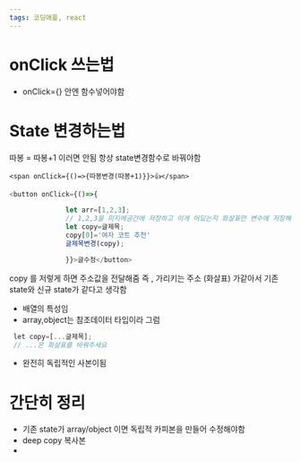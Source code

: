 ```yaml
---
tags: 코딩애플, react
---
```

# onClick 쓰는법

- onClick={} 안엔 함수넣어야함

# State 변경하는법

따봉 = 따봉+1 이러면 안됨
항상 state변경함수로 바꿔야함

```
<span onClick={()=>{따봉변경(따봉+1)}}>👍</span>
```

``` javascript
<button onClick={()=>{

              let arr=[1,2,3];
              // 1,2,3을 미지에공간에 저장하고 이게 어딨는지 화살표만 변수에 저장해주세요
              let copy=글제목;
              copy[0]='여자 코트 추천'
              글제목변경(copy);

              }}>글수정</button>
```

copy 를 저렇게 하면 주소값을 전달해줌
즉 , 가리키는 주소 (화살표) 가같아서 기존 state와 신규 state가
같다고 생각함
* 배열의 특성임
* array,object는 참조데이터 타입이라 그럼

``` javascript
 let copy=[...글제목];
 // ...은 화살표를 바꿔주세요
```
- 완전히 독립적인 사본이됨

# 간단히 정리
- 기존 state가 array/object 이면 독립적 카피본을 만들어 수정해야함
- deep copy 복사본
- 